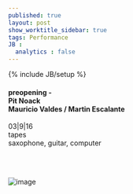 ```yaml
---
published: true
layout: post
show_worktitle_sidebar: true
tags: Performance
JB :
  analytics : false
---
```


{% include JB/setup %}


<p>
<h4>preopening -  <br />
	Pit Noack <br />
	Mauricio Valdes / Martin Escalante</h4>	
03|9|16<br />
tapes<br />
saxophone, guitar, computer 

<br /><br />
</p>

<img src="{{ site.url }}/images/preopening.jpg" alt="image">

